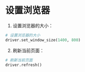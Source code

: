 # 设置浏览器

1. 设置浏览器的大小：

```py
# 设置浏览器的大小
driver.set_window_size(1400, 800)
```

2. 刷新当前页面：

```py
# 刷新当前页面
driver.refresh()
```

